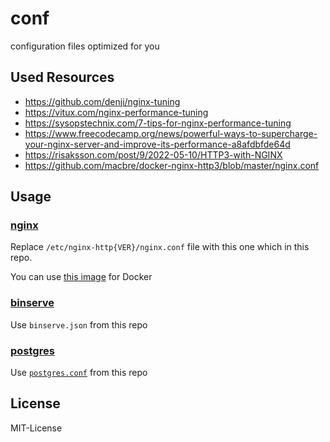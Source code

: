 # conf

configuration files optimized for you

## Used Resources

- <https://github.com/denji/nginx-tuning>
- <https://vitux.com/nginx-performance-tuning>
- <https://sysopstechnix.com/7-tips-for-nginx-performance-tuning>
- <https://www.freecodecamp.org/news/powerful-ways-to-supercharge-your-nginx-server-and-improve-its-performance-a8afdbfde64d>
- <https://risaksson.com/post/9/2022-05-10/HTTP3-with-NGINX>
- <https://github.com/macbre/docker-nginx-http3/blob/master/nginx.conf>

## Usage

### [nginx](https://nginx.org)

Replace `/etc/nginx-http{VER}/nginx.conf` file with this one which in this repo.

You can use [this image](https://github.com/macbre/docker-nginx-http3) for Docker

### [binserve](https://github.com/mufeedvh/binserve)

Use `binserve.json` from this repo

### [postgres](https://postgresql.org)

Use [`postgres.conf`](./postgres/postgres.conf) from this repo

## License

MIT-License
